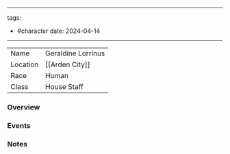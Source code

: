 
---
tags:
- #character
date: 2024-04-14
---


|          |                    |
| -------- | ------------------ |
| Name     | Geraldine Lorrinus |
| Location | [[Arden City]]     |
| Race     | Human              |
| Class    | House Staff        |
### Overview



### Events



### Notes



